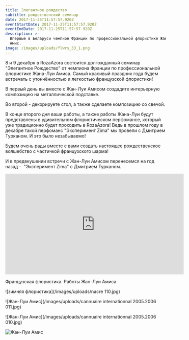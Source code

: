 ```yaml
---
title: Элегантное рождество
subtitle: рождественский семинар
date: 2017-11-25T11:57:57.920Z
eventStartDate: 2017-11-25T11:57:57.920Z
eventEndDate: 2017-11-25T11:57:57.920Z
description: >-
  Впервые в Беларуси чемпион Франции по профессиональной флористике Жан-Луи
  Амис.
image: /images/uploads/flwrs_33_1.png
---
```

8 и 9 декабря в RozaAzora состоится долгожданный семинар "Элегантное Рождество" от чемпиона Франции по профессиональной флористике Жана-Луи Амиса. Самый красивый праздник года будем встречать с утончённостью и легкостью французской флористики!

В первый день вы вместе с Жан-Луи Амисом создадите интерьерную композицию на металлической подставке.

Во второй - декорируете стол, а также сделаете композицию со свечой.

В конце второго дня ваши работы, а также работы Жана-Луи будут представлены в удивительном флористическом перфомансе, который уже традиционно будет проходить в RozaAzora! Ведь в прошлом году в декабре такой перфоманс "Эксперимент Zima" мы провели с Дмитрием Турканом. И это было незабываемо!

Будем очень рады вместе с вами создать настоящее рождественское волшебство с частичкой французского шарма!

И в предвкушении встречи с Жан-Луи Амисом перенесемся на год назад -  "Эксперимент Zima" с Дмитрием Турканом.

<iframe width="560" height="315" src="https://www.youtube.com/embed/EvJvbyb9dWo" frameborder="0" allowfullscreen></iframe>

Французская флористика. Работы Жан-Луи Амиса

![зимняя флористика](/images/uploads/nacre 110.jpg)

![Жан-Луи Амис](/images/uploads/cannuaire internationnal 2005.2006 011.jpg)

![Жан-Луи Амис](/images/uploads/cannuaire internationnal 2005.2006 010.jpg)

![Жан-Луи Амис](/images/uploads/c201010-Amice-07.jpg)


